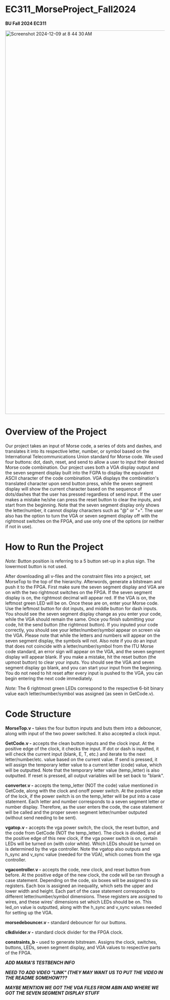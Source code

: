 # EC311_MorseProject_Fall2024


**BU Fall 2024 EC311**

<img width="1212" alt="Screenshot 2024-12-09 at 8 44 30 AM" src="https://github.com/user-attachments/assets/e5d48d65-68db-4845-bb12-7f9a2468af85">

# Overview of the Project

Our project takes an input of Morse code, a series of dots and dashes, and translates it into its respective letter, number, or symbol based on the International Telecommunications Union standard for Morse code. We used four buttons: dot, dash, reset, and send to allow a user to input their desired Morse code combination. Our project uses both a VGA display output and the seven segment display built into the FGPA to display the equivalent ASCII character of the code combination. VGA displays the combination's translated character upon send button press, while the seven segment display will show the current character based on the sequence of dots/dashes that the user has pressed regardless of send input. If the user makes a mistake he/she can press the reset button to clear the inputs, and start from the beginning. Note that the seven segment display only shows the letter/number, it cannot display characters such as "@" or "+". The user also has the option to turn the VGA or seven segment display off with the rightmost switches on the FPGA, and use only one of the options (or neither if not in use).

# How to Run the Project

*Note:* Button position is referring to a 5 button set-up in a plus sign. The lowermost button is not used. 

After downloading all v-files and the constraint files into a project, set MorseTop to the top of the hierarchy. Afterwords, generate a bitstream and push it to the FPGA. First make sure the seven segment display and VGA are on with the two rightmost switches on the FPGA. If the seven segment display is on, the rightmost decimal will appear red. If the VGA is on, the leftmost green LED will be on. Once these are on, enter your Morse code. Use the leftmost button for dot inputs, and middle button for dash inputs. You should see the seven segment display change as you enter your code, while the VGA should remain the same. Once you finish submitting your code, hit the send button (the rightmost button). If you inputed your code correctly, you should see your letter/number/symbol appear on screen via the VGA. Please note that while the letters and numbers will appear on the seven segment display, the symbols will not. Also note if you do an input that does not coincide with a letter/number/symbol from the ITU Morse code standard, an error sign will appear on the VGA, and the seven segment display will appear blank. If you make a mistake, hit the reset button (the upmost button) to clear your inputs. You should see the VGA and seven segment display go blank, and you can start your input from the beginning. You do not need to hit reset after every input is pushed to the VGA, you can begin entering the next code immediately.

*Note:* The 6 rightmost green LEDs correspond to the respective 6-bit binary value each letter/number/symbol was assigned (as seen in GetCode.v).

# Code Structure

**MorseTop.v -** takes the four button inputs and buts them into a debouncer, along with input of the two power switched. It also accepted a clock input.

**GetCode.v -** accepts the clean button inputs and the clock input. At the positive edge of the    clock, it checks the input. If dot or dash is inputted, it will check the current input (blank, E, T, etc.) and iterate to the next letter/number/etc. value based on the current value. If send is pressed, it will assign the temporary letter value to a current letter (code) value, which will be outputted. Note that the temporary letter value (temp_letter) is also outputted. If reset is pressed, all output variables will be set back to "blank".

**converter.v -** accepts the temp_letter (NOT the code) value mentioned in GetCode, along with the clock and onoff power switch. At the positive edge of the lock, if the power switch is on the temp_letter will be put into a case statement. Each letter and number corresponds to a seven segment letter or number display. Therefore, as the user enters the code, the case statement will be called and the proper seven segment letter/number outputed (without send needing to be sent).

**vgatop.v -** accepts the vga power switch, the clock, the reset button, and the code from GetCode (NOT the temp_letter). The clock is divided, and at the positive edge of this new clock, if the vga power switch is on, certain LEDs will be turned on (with color white). Which LEDs should be turned on is determined by the vga controller. Note the vgatop also outputs and h_sync and v_sync value (needed for the VGA), which comes from the vga controller.

**vgacontroller.v -** accepts the code, new clock, and reset button from before. At the positive edge of the new clock, the code will be ran through a case statement. Depending on the code, six boxes will be assigned to six registers. Each box is assigned an inequality, which sets the upper and lower width and height. Each part of the case statement corresponds to different letter/number/symbol dimensions. These registers are assigned to wires, and these wires' dimensions set which LEDs should be on. This led_on value is outputted, along with the h_sync and v_sync values needed for setting up the VGA.

**morsedebouncer.v -** standard debouncer for our buttons.

**clkdivider.v -** standard clock divider for the FPGA clock.

**constraints_b -** used to generate bitstream. Assigns the clock, switches, buttons, LEDs, seven segment display, and VGA values to respective parts of the FPGA.

***ADD MARIA'S TESTBENCH INFO***

***NEED TO ADD VIDEO "LINK" (THEY MAY WANT US TO PUT THE VIDEO IN THE README SOMEHOW???***

***MAYBE MENTION WE GOT THE VGA FILES FROM ABIN AND WHERE WE GOT THE SEVEN SEGMENT DISPLAY STUFF***
